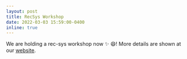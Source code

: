 ```yaml
---
layout: post
title: RecSys Workshop
date: 2022-03-03 15:59:00-0400
inline: true
---
```


We are holding a rec-sys workshop now :sparkles: :smile:! More details are shown at our <a href="https://wing-nus.github.io/ir-seminar/">website</a>.
